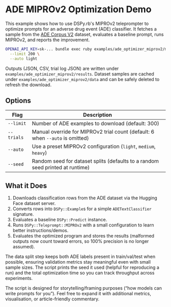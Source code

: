 # ADE MIPROv2 Optimization Demo

This example shows how to use DSPy.rb's MIPROv2 teleprompter to optimize prompts for an adverse drug event (ADE) classifier. It fetches a sample from the [ADE Corpus V2](https://huggingface.co/datasets/ade-benchmark-corpus/ade_corpus_v2) dataset, evaluates a baseline prompt, runs MIPROv2, and reports the improvement.

```bash
OPENAI_API_KEY=sk-... bundle exec ruby examples/ade_optimizer_miprov2/main.rb \
  --limit 200 \
  --auto light
```

Outputs (JSON, CSV, trial log JSON) are written under `examples/ade_optimizer_miprov2/results`. Dataset samples are cached under `examples/ade_optimizer_miprov2/data` and can be safely deleted to refresh the download.

## Options

| Flag | Description |
| --- | --- |
| `--limit` | Number of ADE examples to download (default: 300) |
| `--trials` | Manual override for MIPROv2 trial count (default: 6 when `--auto` is omitted) |
| `--auto` | Use a preset MIPROv2 configuration (`light`, `medium`, `heavy`) |
| `--seed` | Random seed for dataset splits (defaults to a random seed printed at runtime) |

## What it Does

1. Downloads classification rows from the ADE dataset via the Hugging Face dataset server.
2. Converts rows into `DSPy::Example`s for a simple `ADETextClassifier` signature.
3. Evaluates a baseline `DSPy::Predict` instance.
4. Runs `DSPy::Teleprompt::MIPROv2` with a small configuration to learn better instructions/demos.
5. Evaluates the optimized program and stores the results (malformed outputs now count toward errors, so 100% precision is no longer assumed).

The data split step keeps both ADE labels present in train/val/test when possible, ensuring validation metrics stay meaningful even with small sample sizes. The script prints the seed it used (helpful for reproducing a run) and the total optimization time so you can track throughput across experiments.

The script is designed for storytelling/framing purposes (“how models can write prompts for you”). Feel free to expand it with additional metrics, visualisation, or article-friendly commentary.
